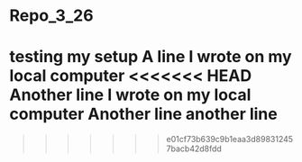 # Repo_3_26
testing my setup 
A line I wrote on my local computer
<<<<<<< HEAD
Another line I wrote on my local computer
Another line 
another line
=======
>>>>>>> e01cf73b639c9b1eaa3d898312457bacb42d8fdd
